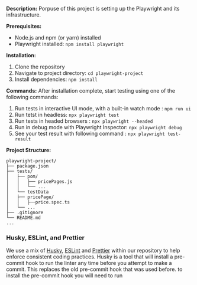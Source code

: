 **Description:**
Porpuse of this project is setting up the Playwright and its infrastructure.



**Prerequisites:**

- Node.js and npm (or yarn) installed
- Playwright installed: `npm install playwright`


**Installation:**

1. Clone the repository
2. Navigate to project directory: `cd playwright-project`
3. Install dependencies: `npm install`

**Commands:**
After installation complete, start testing using one of the following commands:

1. Run tests in interactive UI mode, with a built-in watch mode : `npm run ui`
2. Run tetst in headless: `npx playwright test`
3. Run tests in headed browsers : `npx playwright --headed`
4. Run in debug mode with Playwright Inspector: `npx playwright debug`
5. See your test result with following command : `npx playwright test-result`


**Project Structure:**

```
playwright-project/
├── package.json
├── tests/
│   ├── pom/
│   │   ├── pricePages.js
│   │   └── ...
│   └── testData
│   ├── pricePage/
│   │   ├──price.spec.ts
│   └── ...
├── .gitignore
└── README.md
...
```

### Husky, ESLint, and Prettier

We use a mix of [Husky](https://github.com/typicode/husky), [ESLint](https://eslint.org/) and [Prettier](https://prettier.io/) within our repository to help enforce consistent coding practices. Husky is a tool that will install a pre-commit hook to run the linter any time before you attempt to make a commit. This replaces the old pre-commit hook that was used before. to install the pre-commit hook you will need to run
